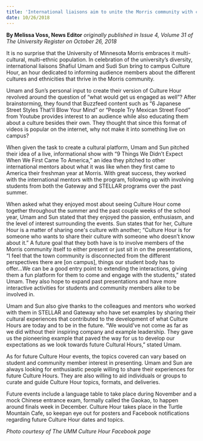 ```yaml
---
title: 'International liaisons aim to unite the Morris community with culture hour '
date: 10/26/2018
---
```


**By Melissa Voss, News Editor** _originally published in Issue 4, Volume 31 of The University Register on October 26, 2018_

It is no surprise that the University of Minnesota Morris embraces it multi-cultural, multi-ethnic population.  In celebration of the university’s diversity, international liaisons Shafiul Umam and Sudi Sun bring to campus Culture Hour, an hour dedicated to informing audience members about the different cultures and ethnicities that thrive in the Morris community.  

Umam and Sun’s personal input to create their version of Culture Hour revolved around the question of “what would get us engaged as well”?   After brainstorming, they found that Buzzfeed content such as “6 Japanese Street Styles That’ll Blow Your Mind” or “People Try Mexican Street Food” from Youtube provides interest to an audience while also educating them about a culture besides their own.  They thought that since this format of videos is popular on the internet, why not make it into something live on campus?

When given the task to create a cultural platform, Umam and Sun pitched their idea of a live, informational show with “9 Things We Didn’t Expect When We First Came To America,” an idea they pitched to other international mentors about what it was like when they first came to America their freshman year at Morris.  With great success, they worked with the international mentors with the program, following up with involving students from both the Gateway and STELLAR programs over the past summer.

When asked what they enjoyed most about seeing Culture Hour come together throughout the summer and the past couple weeks of the school year, Umam and Sun stated that they enjoyed the passion, enthusiasm, and the level of interest surrounding the events.  Sun states that for her, Culture Hour is a matter of sharing one's culture with another; “Culture Hour is for someone who wants to share their culture with someone who doesn’t know about it.”  A future goal that they both have is to involve members of the Morris community itself to either present or just sit in on the presentations, “I feel that the town community is disconnected from the different perspectives there are [on campus], things our student body has to offer...We can be a good entry point to extending the interactions, giving them a fun platform for them to come and engage with the students,” stated Umam.  They also hope to expand past presentations and have more interactive activities for students and community members alike to be involved in.

Umam and Sun also give thanks to the colleagues and mentors who worked with them in STELLAR and Gateway who have set examples by sharing their cultural experiences that contributed to the development of what Culture Hours are today and to be in the future. “We would've not come as far as we did without their inspiring company and example leadership. They gave us the pioneering example that paved the way for us to develop our expectations as we look towards future Cultural Hours,” stated Umam.

As for future Culture Hour events, the topics covered can vary based on student and community member interest in presenting.  Umam and Sun are always looking for enthusiastic people willing to share their experiences for future Culture Hours.  They are also willing to aid individuals or groups to curate and guide Culture Hour topics, formats, and deliveries.

Future events include a language table to take place during November and a mock Chinese entrance exam, formally called the Gaokao, to happen around finals week in December.  Culture Hour takes place in the Turtle Mountain Cafe, so keepan eye out for posters and Facebook notifications regarding future Culture Hour dates and topics.

_Photo courtesy of The UMM Culture Hour Facebook page_